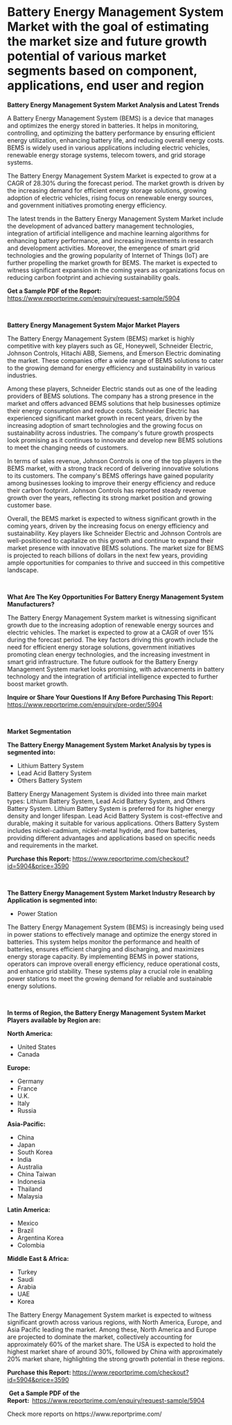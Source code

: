 <p><h1>Battery Energy Management System Market with the goal of estimating the market size and future growth potential of various market segments based on component, applications, end user and region</h1></p><p><strong>Battery Energy Management System Market Analysis and Latest Trends</strong></p>
<p><p>A Battery Energy Management System (BEMS) is a device that manages and optimizes the energy stored in batteries. It helps in monitoring, controlling, and optimizing the battery performance by ensuring efficient energy utilization, enhancing battery life, and reducing overall energy costs. BEMS is widely used in various applications including electric vehicles, renewable energy storage systems, telecom towers, and grid storage systems.</p><p>The Battery Energy Management System Market is expected to grow at a CAGR of 28.30% during the forecast period. The market growth is driven by the increasing demand for efficient energy storage solutions, growing adoption of electric vehicles, rising focus on renewable energy sources, and government initiatives promoting energy efficiency.</p><p>The latest trends in the Battery Energy Management System Market include the development of advanced battery management technologies, integration of artificial intelligence and machine learning algorithms for enhancing battery performance, and increasing investments in research and development activities. Moreover, the emergence of smart grid technologies and the growing popularity of Internet of Things (IoT) are further propelling the market growth for BEMS. The market is expected to witness significant expansion in the coming years as organizations focus on reducing carbon footprint and achieving sustainability goals.</p></p>
<p><strong>Get a Sample PDF of the Report:&nbsp;</strong> <a href="https://www.reportprime.com/enquiry/request-sample/5904">https://www.reportprime.com/enquiry/request-sample/5904</a></p>
<p>&nbsp;</p>
<p><strong>Battery Energy Management System Major Market Players</strong></p>
<p><p>The Battery Energy Management System (BEMS) market is highly competitive with key players such as GE, Honeywell, Schneider Electric, Johnson Controls, Hitachi ABB, Siemens, and Emerson Electric dominating the market. These companies offer a wide range of BEMS solutions to cater to the growing demand for energy efficiency and sustainability in various industries.</p><p>Among these players, Schneider Electric stands out as one of the leading providers of BEMS solutions. The company has a strong presence in the market and offers advanced BEMS solutions that help businesses optimize their energy consumption and reduce costs. Schneider Electric has experienced significant market growth in recent years, driven by the increasing adoption of smart technologies and the growing focus on sustainability across industries. The company's future growth prospects look promising as it continues to innovate and develop new BEMS solutions to meet the changing needs of customers.</p><p>In terms of sales revenue, Johnson Controls is one of the top players in the BEMS market, with a strong track record of delivering innovative solutions to its customers. The company's BEMS offerings have gained popularity among businesses looking to improve their energy efficiency and reduce their carbon footprint. Johnson Controls has reported steady revenue growth over the years, reflecting its strong market position and growing customer base.</p><p>Overall, the BEMS market is expected to witness significant growth in the coming years, driven by the increasing focus on energy efficiency and sustainability. Key players like Schneider Electric and Johnson Controls are well-positioned to capitalize on this growth and continue to expand their market presence with innovative BEMS solutions. The market size for BEMS is projected to reach billions of dollars in the next few years, providing ample opportunities for companies to thrive and succeed in this competitive landscape.</p></p>
<p>&nbsp;</p>
<p><strong>What Are The Key Opportunities For Battery Energy Management System Manufacturers?</strong></p>
<p><p>The Battery Energy Management System market is witnessing significant growth due to the increasing adoption of renewable energy sources and electric vehicles. The market is expected to grow at a CAGR of over 15% during the forecast period. The key factors driving this growth include the need for efficient energy storage solutions, government initiatives promoting clean energy technologies, and the increasing investment in smart grid infrastructure. The future outlook for the Battery Energy Management System market looks promising, with advancements in battery technology and the integration of artificial intelligence expected to further boost market growth.</p></p>
<p><strong>Inquire or Share Your Questions If Any Before Purchasing This Report:</strong> <a href="https://www.reportprime.com/enquiry/pre-order/5904">https://www.reportprime.com/enquiry/pre-order/5904</a></p>
<p>&nbsp;</p>
<p><strong>Market Segmentation</strong></p>
<p><strong>The Battery Energy Management System Market Analysis by types is segmented into:</strong></p>
<p><ul><li>Lithium Battery System</li><li>Lead Acid Battery System</li><li>Others Battery System</li></ul></p>
<p><p>Battery Energy Management System is divided into three main market types: Lithium Battery System, Lead Acid Battery System, and Others Battery System. Lithium Battery System is preferred for its higher energy density and longer lifespan. Lead Acid Battery System is cost-effective and durable, making it suitable for various applications. Others Battery System includes nickel-cadmium, nickel-metal hydride, and flow batteries, providing different advantages and applications based on specific needs and requirements in the market.</p></p>
<p><strong>Purchase this Report:&nbsp;</strong><a href="https://www.reportprime.com/checkout?id=5904&price=3590">https://www.reportprime.com/checkout?id=5904&price=3590</a></p>
<p>&nbsp;</p>
<p><strong>The Battery Energy Management System Market Industry Research by Application is segmented into:</strong></p>
<p><ul><li>Power Station</li></ul></p>
<p><p>The Battery Energy Management System (BEMS) is increasingly being used in power stations to effectively manage and optimize the energy stored in batteries. This system helps monitor the performance and health of batteries, ensures efficient charging and discharging, and maximizes energy storage capacity. By implementing BEMS in power stations, operators can improve overall energy efficiency, reduce operational costs, and enhance grid stability. These systems play a crucial role in enabling power stations to meet the growing demand for reliable and sustainable energy solutions.</p></p>
<p>&nbsp;</p>
<p><strong>In terms of Region, the Battery Energy Management System Market Players available by Region are:</strong></p>
<p>
    <p> <strong> North America: </strong>
        <ul>
            <li>United States</li>
            <li>Canada</li>
        </ul>
        </p> 
    <p> <strong> Europe: </strong>
        <ul>
            <li>Germany</li>
            <li>France</li>
            <li>U.K.</li>
            <li>Italy</li>
            <li>Russia</li>
        </ul>
        </p> 
    <p> <strong> Asia-Pacific: </strong>
        <ul>
            <li>China</li>
            <li>Japan</li>
            <li>South Korea</li>
            <li>India</li>
            <li>Australia</li>
            <li>China Taiwan</li>
            <li>Indonesia</li>
            <li>Thailand</li>
            <li>Malaysia</li>
        </ul>
        </p> 
    <p> <strong> Latin America: </strong>
        <ul>
            <li>Mexico</li>
            <li>Brazil</li>
            <li>Argentina Korea</li>
            <li>Colombia</li>
        </ul>
        </p> 
    <p> <strong> Middle East & Africa: </strong>
        <ul>
            <li>Turkey</li>
            <li>Saudi</li>
            <li>Arabia</li>
            <li>UAE</li>
            <li>Korea</li>
        </ul>
    </p>
    </p>
<p><p>The Battery Energy Management System market is expected to witness significant growth across various regions, with North America, Europe, and Asia Pacific leading the market. Among these, North America and Europe are projected to dominate the market, collectively accounting for approximately 60% of the market share. The USA is expected to hold the highest market share of around 30%, followed by China with approximately 20% market share, highlighting the strong growth potential in these regions.</p></p>
<p><strong>Purchase this Report: </strong><a href="https://www.reportprime.com/checkout?id=5904&price=3590">https://www.reportprime.com/checkout?id=5904&price=3590</a></p>
<p>&nbsp;<strong>Get a Sample PDF of the Report:&nbsp;&nbsp;</strong><a href="https://www.reportprime.com/enquiry/request-sample/5904">https://www.reportprime.com/enquiry/request-sample/5904</a></p>
<p><strong></strong></p>
<p>Check more reports on https://www.reportprime.com/</p>